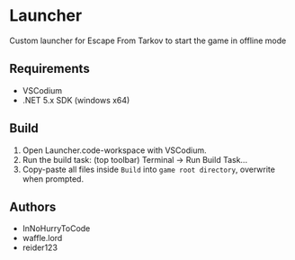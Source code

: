 # Launcher

Custom launcher for Escape From Tarkov to start the game in offline mode

## Requirements

- VSCodium
- .NET 5.x SDK (windows x64)

## Build

1. Open Launcher.code-workspace with VSCodium.
2. Run the build task: (top toolbar) Terminal -> Run Build Task...
3. Copy-paste all files inside `Build` into `game root directory`, overwrite when prompted.

## Authors

- InNoHurryToCode
- waffle.lord
- reider123
